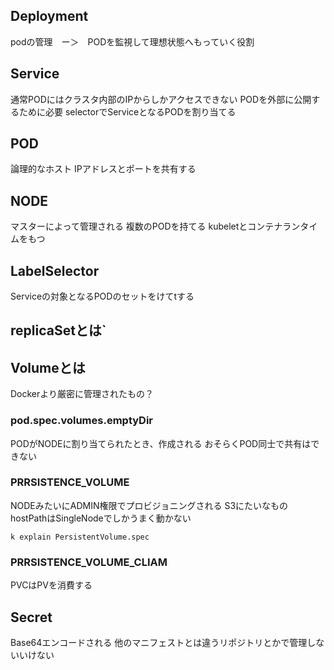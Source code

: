 ## Deployment
podの管理　ー＞　PODを監視して理想状態へもっていく役割

## Service
通常PODにはクラスタ内部のIPからしかアクセスできない
PODを外部に公開するために必要
selectorでServiceとなるPODを割り当てる

## POD
論理的なホスト
IPアドレスとポートを共有する

## NODE
マスターによって管理される
複数のPODを持てる
kubeletとコンテナランタイムをもつ

## LabelSelector
Serviceの対象となるPODのセットをけてtする

## replicaSetとは`


## Volumeとは
Dockerより厳密に管理されたもの？
### pod.spec.volumes.emptyDir
PODがNODEに割り当てられたとき、作成される
おそらくPOD同士で共有はできない
### PRRSISTENCE_VOLUME
NODEみたいにADMIN権限でプロビジョニングされる
S3にたいなもの
hostPathはSingleNodeでしかうまく動かない
```
k explain PersistentVolume.spec
```
### PRRSISTENCE_VOLUME_CLIAM
PVCはPVを消費する

## Secret
Base64エンコードされる
他のマニフェストとは違うリポジトリとかで管理しないいけない
